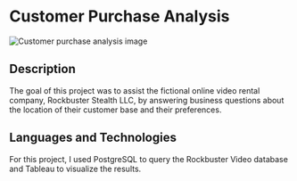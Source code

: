 # Customer Purchase Analysis

![Customer purchase analysis image](https://github.com/ktedford1/Customer-Purchase-Analysis/assets/57229346/7be43379-e6f0-4d78-b473-f0d6e327f69d)


## Description

The goal of this project was to assist the fictional online video rental company, Rockbuster Stealth LLC, by answering business questions about the location of their customer base and their preferences.

## Languages and Technologies

For this project, I used PostgreSQL to query the Rockbuster Video database and Tableau to visualize the results.



